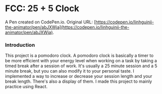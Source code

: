 # FCC: 25 + 5 Clock

A Pen created on CodePen.io. Original URL: [https://codepen.io/linhguinii-the-animator/pen/abJXWja](https://codepen.io/linhguinii-the-animator/pen/abJXWja).

### Introduction
This project is a pomodoro clock.
A pomodoro clock is basically a timer to be more efficient with your energy level when working on a task by taking a timed break after a session of work. It's usually a 25 minute session and a 5 minute break, but you can also modify it to your personal taste. I implemented a way to increase or decrease your session length and your break length. There's also a display of them. I made this project to mainly practice using React.

